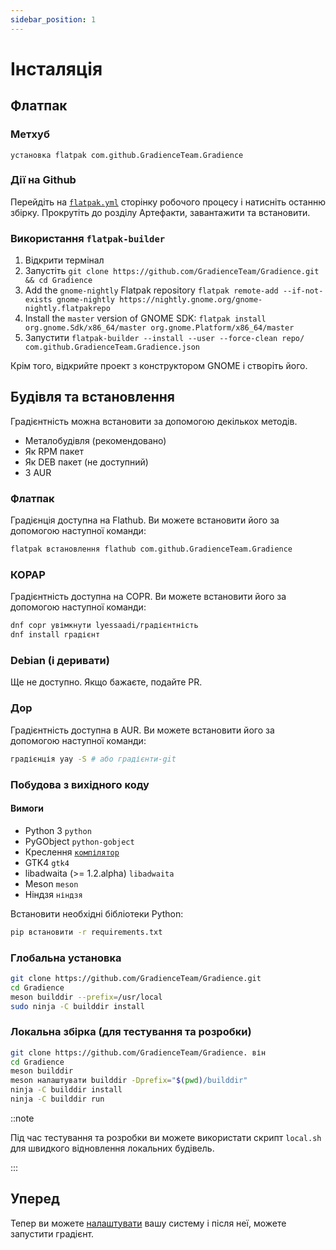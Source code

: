 ```yaml
---
sidebar_position: 1
---
```


# Інсталяція

## Флатпак

### Метхуб

```shell
установка flatpak com.github.GradienceTeam.Gradience
```

### Дії на Github

Перейдіть на [`flatpak.yml`](https://github.com/GradienceTeam/Gradience/actions/workflows/flatpak.yml) сторінку робочого процесу і натисніть останню збірку. Прокрутіть до розділу Артефакти, завантажити та встановити.

### Використання `flatpak-builder`

1. Відкрити термінал
2. Запустіть `git clone https://github.com/GradienceTeam/Gradience.git && cd Gradience`
3. Add the `gnome-nightly` Flatpak repository `flatpak remote-add --if-not-exists gnome-nightly https://nightly.gnome.org/gnome-nightly.flatpakrepo`
4. Install the `master` version of GNOME SDK: `flatpak install org.gnome.Sdk/x86_64/master org.gnome.Platform/x86_64/master`
5. Запустити `flatpak-builder --install --user --force-clean repo/ com.github.GradienceTeam.Gradience.json`

Крім того, відкрийте проект з конструктором GNOME і створіть його.

## Будівля та встановлення

Градієнтність можна встановити за допомогою декількох методів.

- Металобудівля (рекомендовано)
- Як RPM пакет
- Як DEB пакет (не доступний)
- З AUR

### Флатпак

Градієнція доступна на Flathub. Ви можете встановити його за допомогою наступної команди:

```bash
flatpak встановлення flathub com.github.GradienceTeam.Gradience
```

### КОРАР

Градієнтність доступна на COPR. Ви можете встановити його за допомогою наступної команди:

```bash
dnf copr увімкнути lyessaadi/градієнтність
dnf install градієнт
```

### Debian (і деривати)

Ще не доступно. Якщо бажаєте, подайте PR.

### Дор

Градієнтність доступна в AUR. Ви можете встановити його за допомогою наступної команди:

```bash
градієнція yay -S # або градієнти-git
```

### Побудова з вихідного коду

#### Вимоги

- Python 3 `python`
- PyGObject `python-gobject`
- Креслення [`компілятор`](https://jwestman.pages.gitlab.gnome.org/blueprint-compiler/setup.html)
- GTK4 `gtk4`
- libadwaita (>= 1.2.alpha) `libadwaita`
- Meson `meson`
- Ніндзя `ніндзя`

Встановити необхідні бібліотеки Python:

```sh
pip встановити -r requirements.txt
```

### Глобальна установка

```sh
git clone https://github.com/GradienceTeam/Gradience.git
cd Gradience
meson builddir --prefix=/usr/local
sudo ninja -C builddir install
```

### Локальна збірка (для тестування та розробки)

```sh
git clone https://github.com/GradienceTeam/Gradience. він
cd Gradience
meson builddir
meson налаштувати builddir -Dprefix="$(pwd)/builddir"
ninja -C builddir install
ninja -C builddir run
```

::note

Під час тестування та розробки ви можете використати скрипт `local.sh` для швидкого відновлення локальних будівель.

:::

## Уперед

Тепер ви можете [налаштувати](/docs/setup) вашу систему і після неї, можете запустити градієнт.
